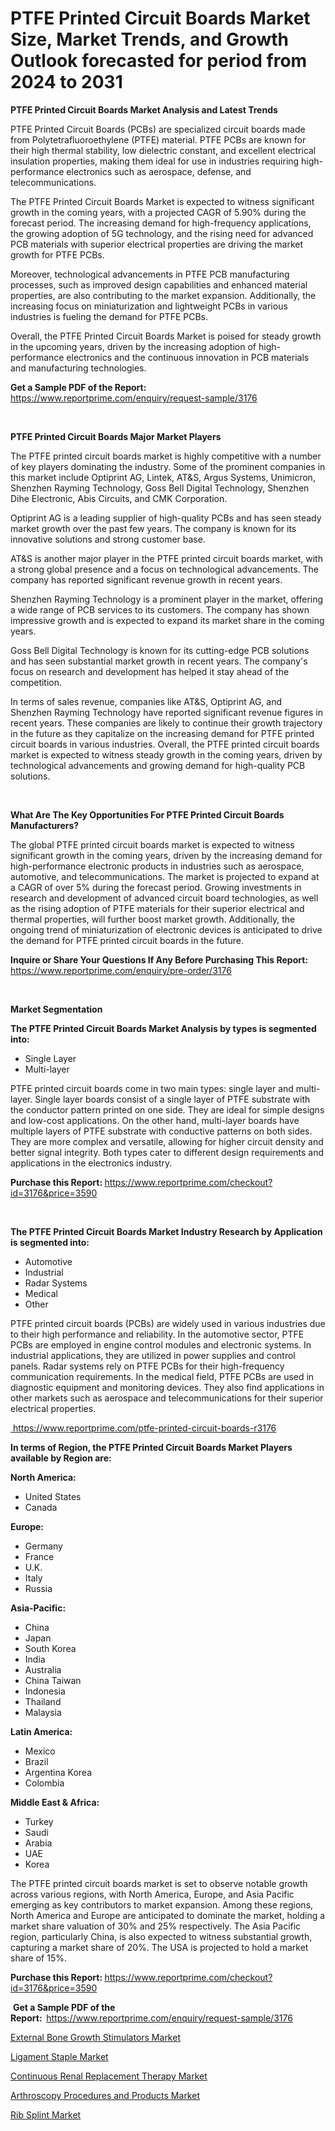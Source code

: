 <p><h1>PTFE Printed Circuit Boards Market Size, Market Trends, and Growth Outlook forecasted for period from 2024 to 2031</h1></p><p><strong>PTFE Printed Circuit Boards Market Analysis and Latest Trends</strong></p>
<p><p>PTFE Printed Circuit Boards (PCBs) are specialized circuit boards made from Polytetrafluoroethylene (PTFE) material. PTFE PCBs are known for their high thermal stability, low dielectric constant, and excellent electrical insulation properties, making them ideal for use in industries requiring high-performance electronics such as aerospace, defense, and telecommunications.</p><p>The PTFE Printed Circuit Boards Market is expected to witness significant growth in the coming years, with a projected CAGR of 5.90% during the forecast period. The increasing demand for high-frequency applications, the growing adoption of 5G technology, and the rising need for advanced PCB materials with superior electrical properties are driving the market growth for PTFE PCBs.</p><p>Moreover, technological advancements in PTFE PCB manufacturing processes, such as improved design capabilities and enhanced material properties, are also contributing to the market expansion. Additionally, the increasing focus on miniaturization and lightweight PCBs in various industries is fueling the demand for PTFE PCBs.</p><p>Overall, the PTFE Printed Circuit Boards Market is poised for steady growth in the upcoming years, driven by the increasing adoption of high-performance electronics and the continuous innovation in PCB materials and manufacturing technologies.</p></p>
<p><strong>Get a Sample PDF of the Report:&nbsp;</strong> <a href="https://www.reportprime.com/enquiry/request-sample/3176">https://www.reportprime.com/enquiry/request-sample/3176</a></p>
<p>&nbsp;</p>
<p><strong>PTFE Printed Circuit Boards Major Market Players</strong></p>
<p><p>The PTFE printed circuit boards market is highly competitive with a number of key players dominating the industry. Some of the prominent companies in this market include Optiprint AG, Lintek, AT&S, Argus Systems, Unimicron, Shenzhen Rayming Technology, Goss Bell Digital Technology, Shenzhen Dihe Electronic, Abis Circuits, and CMK Corporation.</p><p>Optiprint AG is a leading supplier of high-quality PCBs and has seen steady market growth over the past few years. The company is known for its innovative solutions and strong customer base.</p><p>AT&S is another major player in the PTFE printed circuit boards market, with a strong global presence and a focus on technological advancements. The company has reported significant revenue growth in recent years.</p><p>Shenzhen Rayming Technology is a prominent player in the market, offering a wide range of PCB services to its customers. The company has shown impressive growth and is expected to expand its market share in the coming years.</p><p>Goss Bell Digital Technology is known for its cutting-edge PCB solutions and has seen substantial market growth in recent years. The company's focus on research and development has helped it stay ahead of the competition.</p><p>In terms of sales revenue, companies like AT&S, Optiprint AG, and Shenzhen Rayming Technology have reported significant revenue figures in recent years. These companies are likely to continue their growth trajectory in the future as they capitalize on the increasing demand for PTFE printed circuit boards in various industries. Overall, the PTFE printed circuit boards market is expected to witness steady growth in the coming years, driven by technological advancements and growing demand for high-quality PCB solutions.</p></p>
<p>&nbsp;</p>
<p><strong>What Are The Key Opportunities For PTFE Printed Circuit Boards Manufacturers?</strong></p>
<p><p>The global PTFE printed circuit boards market is expected to witness significant growth in the coming years, driven by the increasing demand for high-performance electronic products in industries such as aerospace, automotive, and telecommunications. The market is projected to expand at a CAGR of over 5% during the forecast period. Growing investments in research and development of advanced circuit board technologies, as well as the rising adoption of PTFE materials for their superior electrical and thermal properties, will further boost market growth. Additionally, the ongoing trend of miniaturization of electronic devices is anticipated to drive the demand for PTFE printed circuit boards in the future.</p></p>
<p><strong>Inquire or Share Your Questions If Any Before Purchasing This Report:</strong> <a href="https://www.reportprime.com/enquiry/pre-order/3176">https://www.reportprime.com/enquiry/pre-order/3176</a></p>
<p>&nbsp;</p>
<p><strong>Market Segmentation</strong></p>
<p><strong>The PTFE Printed Circuit Boards Market Analysis by types is segmented into:</strong></p>
<p><ul><li>Single Layer</li><li>Multi-layer</li></ul></p>
<p><p>PTFE printed circuit boards come in two main types: single layer and multi-layer. Single layer boards consist of a single layer of PTFE substrate with the conductor pattern printed on one side. They are ideal for simple designs and low-cost applications. On the other hand, multi-layer boards have multiple layers of PTFE substrate with conductive patterns on both sides. They are more complex and versatile, allowing for higher circuit density and better signal integrity. Both types cater to different design requirements and applications in the electronics industry.</p></p>
<p><strong>Purchase this Report:&nbsp;</strong><a href="https://www.reportprime.com/checkout?id=3176&price=3590">https://www.reportprime.com/checkout?id=3176&price=3590</a></p>
<p>&nbsp;</p>
<p><strong>The PTFE Printed Circuit Boards Market Industry Research by Application is segmented into:</strong></p>
<p><ul><li>Automotive</li><li>Industrial</li><li>Radar Systems</li><li>Medical</li><li>Other</li></ul></p>
<p><p>PTFE printed circuit boards (PCBs) are widely used in various industries due to their high performance and reliability. In the automotive sector, PTFE PCBs are employed in engine control modules and electronic systems. In industrial applications, they are utilized in power supplies and control panels. Radar systems rely on PTFE PCBs for their high-frequency communication requirements. In the medical field, PTFE PCBs are used in diagnostic equipment and monitoring devices. They also find applications in other markets such as aerospace and telecommunications for their superior electrical properties.</p></p>
<p><a href="https://www.reportprime.com/ptfe-printed-circuit-boards-r3176">&nbsp;https://www.reportprime.com/ptfe-printed-circuit-boards-r3176</a></p>
<p><strong>In terms of Region, the PTFE Printed Circuit Boards Market Players available by Region are:</strong></p>
<p>
    <p> <strong> North America: </strong>
        <ul>
            <li>United States</li>
            <li>Canada</li>
        </ul>
        </p> 
    <p> <strong> Europe: </strong>
        <ul>
            <li>Germany</li>
            <li>France</li>
            <li>U.K.</li>
            <li>Italy</li>
            <li>Russia</li>
        </ul>
        </p> 
    <p> <strong> Asia-Pacific: </strong>
        <ul>
            <li>China</li>
            <li>Japan</li>
            <li>South Korea</li>
            <li>India</li>
            <li>Australia</li>
            <li>China Taiwan</li>
            <li>Indonesia</li>
            <li>Thailand</li>
            <li>Malaysia</li>
        </ul>
        </p> 
    <p> <strong> Latin America: </strong>
        <ul>
            <li>Mexico</li>
            <li>Brazil</li>
            <li>Argentina Korea</li>
            <li>Colombia</li>
        </ul>
        </p> 
    <p> <strong> Middle East & Africa: </strong>
        <ul>
            <li>Turkey</li>
            <li>Saudi</li>
            <li>Arabia</li>
            <li>UAE</li>
            <li>Korea</li>
        </ul>
    </p>
    </p>
<p><p>The PTFE printed circuit boards market is set to observe notable growth across various regions, with North America, Europe, and Asia Pacific emerging as key contributors to market expansion. Among these regions, North America and Europe are anticipated to dominate the market, holding a market share valuation of 30% and 25% respectively. The Asia Pacific region, particularly China, is also expected to witness substantial growth, capturing a market share of 20%. The USA is projected to hold a market share of 15%.</p></p>
<p><strong>Purchase this Report: </strong><a href="https://www.reportprime.com/checkout?id=3176&price=3590">https://www.reportprime.com/checkout?id=3176&price=3590</a></p>
<p>&nbsp;<strong>Get a Sample PDF of the Report:&nbsp;&nbsp;</strong><a href="https://www.reportprime.com/enquiry/request-sample/3176">https://www.reportprime.com/enquiry/request-sample/3176</a></p>
<p><strong></strong></p>
<p><p><a href="https://medium.com/@jjkh377/external-bone-growth-stimulators-market-overview-global-market-trends-and-future-prospects-from-bb4bd1226d27">External Bone Growth Stimulators Market</a></p><p><a href="https://medium.com/@thadnader_5170/global-ligament-staple-market-by-product-type-by-application-by-region-and-companies-industry-095bed6b013b">Ligament Staple Market</a></p><p><a href="https://medium.com/@marisolking1/continuous-renal-replacement-therapy-market-research-report-market-forecast-and-growth-prospects-7b7635d2de95">Continuous Renal Replacement Therapy Market</a></p><p><a href="https://medium.com/@charlesporter2662/arthroscopy-procedures-and-products-market-indicators-market-size-regional-breakdown-market-2e28b9181666">Arthroscopy Procedures and Products Market</a></p><p><a href="https://medium.com/@pinkierau13/exploring-rib-splint-market-dynamics-revenue-analysis-and-growth-projections-in-the-rib-splint-74973e475bdf">Rib Splint Market</a></p></p>